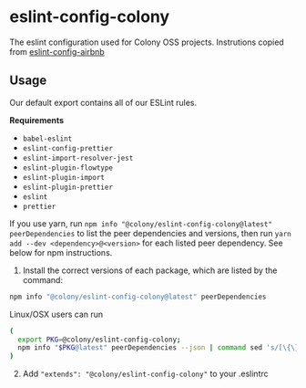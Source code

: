 # eslint-config-colony

The eslint configuration used for Colony OSS projects. Instrutions copied from [eslint-config-airbnb](https://github.com/airbnb/javascript/blob/master/packages/eslint-config-airbnb/README.md)

## Usage

Our default export contains all of our ESLint rules.

**Requirements**

* `babel-eslint`
* `eslint-config-prettier`
* `eslint-import-resolver-jest`
* `eslint-plugin-flowtype`
* `eslint-plugin-import`
* `eslint-plugin-prettier`
* `eslint`
* `prettier`

If you use yarn, run `npm info "@colony/eslint-config-colony@latest" peerDependencies` to list the peer dependencies and versions, then run `yarn add --dev <dependency>@<version>` for each listed peer dependency. See below for npm instructions.

1. Install the correct versions of each package, which are listed by the command:

  ```sh
  npm info "@colony/eslint-config-colony@latest" peerDependencies
  ```

  Linux/OSX users can run

  ```sh
  (
    export PKG=@colony/eslint-config-colony;
    npm info "$PKG@latest" peerDependencies --json | command sed 's/[\{\},]//g ; s/: /@/g' | xargs yarn add --dev "$PKG@latest"
  )
  ```


2. Add `"extends": "@colony/eslint-config-colony"` to your .eslintrc
